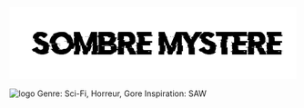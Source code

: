 <img src="assets/img/sombremystere.png" alt="logo" />

![logo](assets/img/sombremystere.jpg)
Genre: Sci-Fi, Horreur, Gore
Inspiration: SAW
